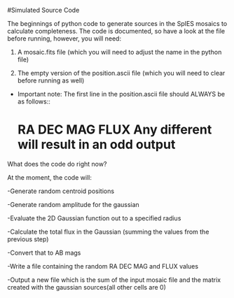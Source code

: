 #Simulated Source Code

The beginnings of python code to generate sources in the SpIES mosaics to calculate completeness.
The code is documented, so have a look at the file before running, however, you will need:

1. A mosaic.fits file (which you will need to adjust the name in the python file)
 
2. The empty version of the position.ascii file (which you will need to clear before running as well)

 - Important note: The first line in the position.ascii file should ALWAYS be as follows::
   # RA DEC MAG FLUX  Any different will result in an odd output

 

What does the code do right now?

At the moment, the code will:

 -Generate random centroid positions

 -Generate random amplitude for the gaussian

 -Evaluate the 2D Gaussian function out to a specified radius

 -Calculate the total flux in the Gaussian (summing the values from the previous step)

 -Convert that to AB mags

 -Write a file containing the random RA DEC MAG and FLUX values

 -Output a new file which is the sum of the input mosaic file and the matrix created with the gaussian sources(all other cells are 0)
  
